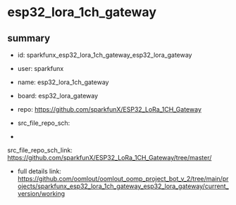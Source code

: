# esp32_lora_1ch_gateway
 
## summary 
* id: sparkfunx_esp32_lora_1ch_gateway_esp32_lora_gateway
* user: sparkfunx
* name: esp32_lora_1ch_gateway
* board: esp32_lora_gateway
* repo: https://github.com/sparkfunX/ESP32_LoRa_1CH_Gateway



* src_file_repo_sch: 
*
 src_file_repo_sch_link: https://github.com/sparkfunX/ESP32_LoRa_1CH_Gateway/tree/master/
* full details link: https://github.com/oomlout/oomlout_oomp_project_bot_v_2/tree/main/projects/sparkfunx_esp32_lora_1ch_gateway_esp32_lora_gateway/current_version/working  






